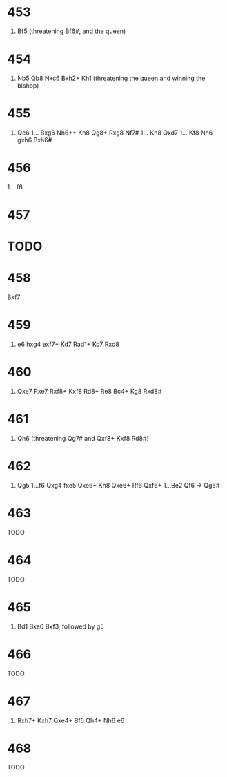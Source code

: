 # 453

1. Bf5 (threatening Bf6#, and the queen)

# 454

1. Nb5 Qb8 Nxc6 Bxh2+ Kh1 (threatening the queen and winning the bishop)

# 455

1. Qe6
  1... Bxg6 Nh6++ Kh8 Qg8+ Rxg8 Nf7#
  1... Kh8 Qxd7
  1... Kf8 Nh6 gxh6 Bxh6#
 
# 456

1... f6

# 457

# TODO

# 458

Bxf7

# 459

1. e6 hxg4 exf7+ Kd7 Rad1+ Kc7 Rxd8

# 460

1. Qxe7 Rxe7 Rxf8+ Kxf8 Rd8+ Re8 Bc4+ Kg8 Rxd8#

# 461

1. Qh6 (threatening Qg7# and Qxf8+ Kxf8 Rd8#)

# 462

1. Qg5
  1...f6 Qxg4 fxe5 Qxe6+ Kh8 Qxe6+ Rf6 Qxf6+
  1...Be2 Qf6 -> Qg6#
  
# 463

TODO

# 464

TODO

# 465

1. Bd1 Bxe6 Bxf3, followed by g5

# 466

TODO

# 467

1. Rxh7+ Kxh7 Qxe4+ Bf5 Qh4+ Nh6 e6

# 468

TODO

